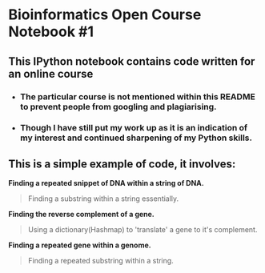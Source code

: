 # Bioinformatics Open Course Notebook #1

## This IPython notebook contains code written for an online course
* ### The particular course is not mentioned within this README to prevent people from googling and plagiarising.
* ### Though I have still put my work up as it is an indication of my interest and continued sharpening of my Python skills.

## This is a simple example of code, it involves:

**Finding a repeated snippet of DNA within a string of DNA.**
> Finding a substring within a string essentially.

**Finding the reverse complement of a gene.**
> Using a dictionary(Hashmap) to 'translate' a gene to it's complement.

**Finding a repeated gene within a genome.**
> Finding a repeated substring within a string.
